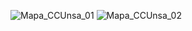 ![Mapa_CCUnsa_01](https://github.com/CondoriWilliam/Avance-de-Mapa-/assets/91301987/870a21fa-e9c2-44d6-847c-4aa428630bec)
![Mapa_CCUnsa_02](https://github.com/CondoriWilliam/Avance-de-Mapa-/assets/91301987/9bf15ebb-0cc2-479a-bdfe-c026a39ae862)
